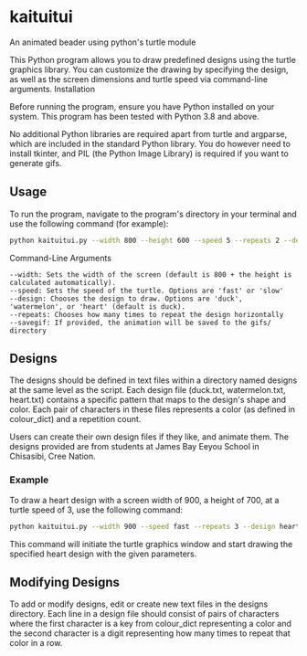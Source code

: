# kaituitui

An animated beader using python's turtle module

This Python program allows you to draw predefined designs using the turtle graphics library. You can customize the drawing by specifying the design, as well as the screen dimensions and turtle speed via command-line arguments.
Installation

Before running the program, ensure you have Python installed on your system. This program has been tested with Python 3.8 and above.

No additional Python libraries are required apart from turtle and argparse, which are included in the standard Python library. You do however need to install tkinter, and PIL (the Python Image Library) is required if you want to generate gifs.

## Usage

To run the program, navigate to the program's directory in your terminal and use the following command (for example):


```bash
python kaituitui.py --width 800 --height 600 --speed 5 --repeats 2 --design watermelon
```

Command-Line Arguments
    
    --width: Sets the width of the screen (default is 800 + the height is calculated automatically).
    --speed: Sets the speed of the turtle. Options are 'fast' or 'slow'
    --design: Chooses the design to draw. Options are 'duck', 'watermelon', or 'heart' (default is duck).
    --repeats: Chooses how many times to repeat the design horizontally
    --savegif: If provided, the animation will be saved to the gifs/ directory

## Designs

The designs should be defined in text files within a directory named designs at the same level as the script. Each design file (duck.txt, watermelon.txt, heart.txt) contains a specific pattern that maps to the design's shape and color. Each pair of characters in these files represents a color (as defined in colour_dict) and a repetition count.

Users can create their own design files if they like, and animate them. The designs provided are from students at James Bay Eeyou School in Chisasibi, Cree Nation.

### Example

To draw a heart design with a screen width of 900, a height of 700, at a turtle speed of 3, use the following command:

```bash
python kaituitui.py --width 900 --speed fast --repeats 3 --design heart
```

This command will initiate the turtle graphics window and start drawing the specified heart design with the given parameters.

## Modifying Designs

To add or modify designs, edit or create new text files in the designs directory. Each line in a design file should consist of pairs of characters where the first character is a key from colour_dict representing a color and the second character is a digit representing how many times to repeat that color in a row.

